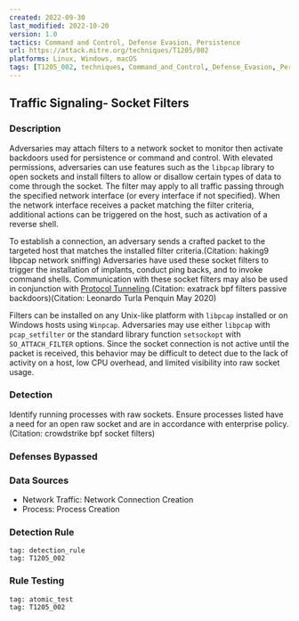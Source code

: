 ```yaml
---
created: 2022-09-30
last_modified: 2022-10-20
version: 1.0
tactics: Command and Control, Defense Evasion, Persistence
url: https://attack.mitre.org/techniques/T1205/002
platforms: Linux, Windows, macOS
tags: [T1205_002, techniques, Command_and_Control,_Defense_Evasion,_Persistence]
---
```


## Traffic Signaling- Socket Filters

### Description

Adversaries may attach filters to a network socket to monitor then activate backdoors used for persistence or command and control. With elevated permissions, adversaries can use features such as the `libpcap` library to open sockets and install filters to allow or disallow certain types of data to come through the socket. The filter may apply to all traffic passing through the specified network interface (or every interface if not specified). When the network interface receives a packet matching the filter criteria, additional actions can be triggered on the host, such as activation of a reverse shell.

To establish a connection, an adversary sends a crafted packet to the targeted host that matches the installed filter criteria.(Citation: haking9 libpcap network sniffing) Adversaries have used these socket filters to trigger the installation of implants, conduct ping backs, and to invoke command shells. Communication with these socket filters may also be used in conjunction with [Protocol Tunneling](https://attack.mitre.org/techniques/T1572).(Citation: exatrack bpf filters passive backdoors)(Citation: Leonardo Turla Penquin May 2020)

Filters can be installed on any Unix-like platform with `libpcap` installed or on Windows hosts using `Winpcap`.  Adversaries may use either `libpcap` with `pcap_setfilter` or the standard library function `setsockopt` with `SO_ATTACH_FILTER` options. Since the socket connection is not active until the packet is received, this behavior may be difficult to detect due to the lack of activity on a host, low CPU overhead, and limited visibility into raw socket usage.

### Detection

Identify running processes with raw sockets. Ensure processes listed have a need for an open raw socket and are in accordance with enterprise policy.(Citation: crowdstrike bpf socket filters)

### Defenses Bypassed



### Data Sources

  - Network Traffic: Network Connection Creation
  -  Process: Process Creation
### Detection Rule

```query
tag: detection_rule
tag: T1205_002
```

### Rule Testing

```query
tag: atomic_test
tag: T1205_002
```
